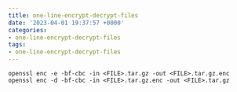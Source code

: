 ```yaml
---
title: one-line-encrypt-decrypt-files
date: '2023-04-01 19:37:57 +0000'
categories:
- one-line-encrypt-decrypt-files
tags:
- one-line-encrypt-decrypt-files
---
```



    openssl enc -e -bf-cbc -in <FILE>.tar.gz -out <FILE>.tar.gz.enc
    openssl enc -d -bf-cbc -in <FILE>.tar.gz.enc -out <FILE>.tar.gz

